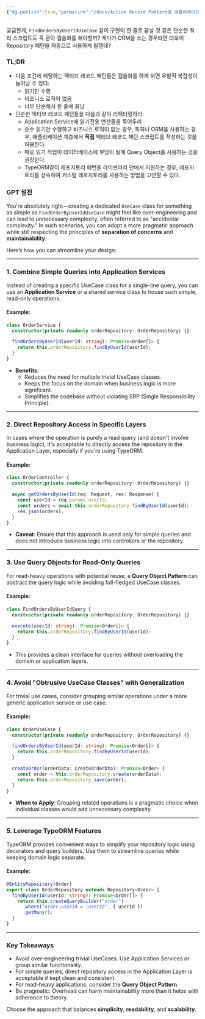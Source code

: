 ```yaml
---
{"dg-publish":true,"permalink":"/docs/Active Record Pattern을 애플리케이션 레이어에서 캡슐화를 시켜야 할까/","title":"Active Record Pattern을 애플리케이션 레이어에서 캡슐화를 시켜야 할까"}
---
```


궁금한게, `FindOrdersByUserIdUseCase` 같이 구현이 한 줄로 끝날 것 같은 단순한 쿼리 스크립트도 꼭 굳이 캡슐화를 해야할까? 게다가 ORM을 쓰는 경우라면 더욱이 Repository 패턴을 자동으로 사용하게 될텐데?

### TL;DR

- 다음 조건에 해당하는 액티브 레코드 패턴들은 캡슐화를 하게 되면 우발적 복잡성이 늘어날 수 있다:
	- 읽기만 수행
	- 비즈니스 로직이 없음
	- 너무 단순해서 한 줄에 끝남
- 단순한 액티브 레코드 패턴들을 다음과 같이 리팩터링하라:
	- Application Service에 읽기전용 연산들을 묶어두라
	- 순수 읽기만 수행하고 비즈니스 로직이 없는 경우, 특히나 ORM을 사용하는 경우, 애플리케이션 계층에서 **직접** 액티브 레코드 패턴 스크립트를 작성하는 것을 허용한다.
	- 때로 읽기 작업이 데이터베이스에 부담이 될때 Query Object를 사용하는 것을 권장한다.
	- TypeORM같이 레포지토리 패턴을 라이브러리 단에서 지원하는 경우, 레포지토리를 상속하여 커스텀 레포지토리를 사용하는 방법을 고안할 수 있다.

### GPT 설전

You're absolutely right—creating a dedicated `UseCase` class for something as simple as `FindOrderByUserIdUseCase` might feel like over-engineering and can lead to unnecessary complexity, often referred to as "accidental complexity." In such scenarios, you can adopt a more pragmatic approach while still respecting the principles of **separation of concerns** and **maintainability**.

Here’s how you can streamline your design:

---

### **1. Combine Simple Queries into Application Services**

Instead of creating a specific UseCase class for a single-line query, you can use an **Application Service** or a shared service class to house such simple, read-only operations.

#### Example:

```typescript
class OrderService {
  constructor(private readonly orderRepository: OrderRepository) {}

  findOrdersByUserId(userId: string): Promise<Order[]> {
    return this.orderRepository.findByUserId(userId);
  }
}
```

- **Benefits**:
  - Reduces the need for multiple trivial UseCase classes.
  - Keeps the focus on the domain when business logic is more significant.
  - Simplifies the codebase without violating SRP (Single Responsibility Principle).

---

### **2. Direct Repository Access in Specific Layers**

In cases where the operation is purely a read query (and doesn't involve business logic), it's acceptable to directly access the repository in the Application Layer, especially if you're using TypeORM.

#### Example:

```typescript
class OrderController {
  constructor(private readonly orderRepository: OrderRepository) {}

  async getOrdersByUserId(req: Request, res: Response) {
    const userId = req.params.userId;
    const orders = await this.orderRepository.findByUserId(userId);
    res.json(orders);
  }
}
```

- **Caveat**: Ensure that this approach is used only for simple queries and does not introduce business logic into controllers or the repository.

---

### **3. Use Query Objects for Read-Only Queries**

For read-heavy operations with potential reuse, a **Query Object Pattern** can abstract the query logic while avoiding full-fledged UseCase classes.

#### Example:

```typescript
class FindOrdersByUserIdQuery {
  constructor(private readonly orderRepository: OrderRepository) {}

  execute(userId: string): Promise<Order[]> {
    return this.orderRepository.findByUserId(userId);
  }
}
```

- This provides a clean interface for queries without overloading the domain or application layers.

---

### **4. Avoid "Obtrusive UseCase Classes" with Generalization**

For trivial use cases, consider grouping similar operations under a more generic application service or use case.

#### Example:

```typescript
class OrderUseCase {
  constructor(private readonly orderRepository: OrderRepository) {}

  findOrdersByUserId(userId: string): Promise<Order[]> {
    return this.orderRepository.findByUserId(userId);
  }

  createOrder(orderData: CreateOrderDto): Promise<Order> {
    const order = this.orderRepository.create(orderData);
    return this.orderRepository.save(order);
  }
}
```

- **When to Apply**: Grouping related operations is a pragmatic choice when individual classes would add unnecessary complexity.

---

### **5. Leverage TypeORM Features**

TypeORM provides convenient ways to simplify your repository logic using decorators and query builders. Use them to streamline queries while keeping domain logic separate.

#### Example:

```typescript
@EntityRepository(Order)
export class OrderRepository extends Repository<Order> {
  findByUserId(userId: string): Promise<Order[]> {
    return this.createQueryBuilder("order")
      .where("order.userId = :userId", { userId })
      .getMany();
  }
}
```

---

### **Key Takeaways**

- Avoid over-engineering trivial UseCases. Use Application Services or group similar functionality.
- For simple queries, direct repository access in the Application Layer is acceptable if kept clean and consistent.
- For read-heavy applications, consider the **Query Object Pattern**.
- Be pragmatic: Overhead can harm maintainability more than it helps with adherence to theory. 

Choose the approach that balances **simplicity**, **readability**, and **scalability**.
